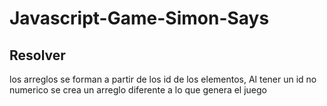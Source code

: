 # Javascript-Game-Simon-Says

## Resolver
los arreglos se forman a partir de los id de los elementos,
Al tener un id no numerico se crea un arreglo diferente a lo que 
genera el juego